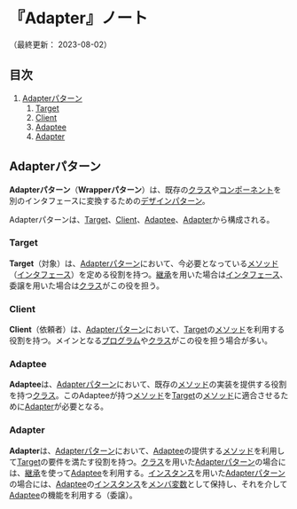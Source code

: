 # 『Adapter』ノート

（最終更新： 2023-08-02）


## 目次

1. [Adapterパターン](#adapterパターン)
	1. [Target](#target)
	1. [Client](#client)
	1. [Adaptee](#adaptee)
	1. [Adapter](#adapter)


## Adapterパターン

**Adapterパターン**（**Wrapperパターン**）は、既存の[クラス](../../../../programming/_/chapters/object_oriented.md#クラス)や[コンポーネント](../../../../computer/software/_/chapters/package.md#コンポーネント)を別のインタフェースに変換するための[デザインパターン](./design_pattern.md#デザインパターン)。

Adapterパターンは、[Target](#target)、[Client](#client)、[Adaptee](#adaptee)、[Adapter](#adapter)から構成される。

### Target

**Target**（対象）は、[Adapterパターン](#adapterパターン)において、今必要となっている[メソッド](../../../../programming/_/chapters/object_oriented.md#メソッド)（[インタフェース](../../../../programming/_/chapters/object_oriented.md#インタフェース)）を定める役割を持つ。[継承](../../../../programming/_/chapters/object_oriented.md#継承)を用いた場合は[インタフェース](../../../../programming/_/chapters/object_oriented.md#インタフェース)、委譲を用いた場合は[クラス](../../../../programming/_/chapters/object_oriented.md#クラス)がこの役を担う。

### Client

**Client**（依頼者）は、[Adapterパターン](#adapterパターン)において、[Target](#target)の[メソッド](../../../../programming/_/chapters/object_oriented.md#メソッド)を利用する役割を持つ。メインとなる[プログラム](../../../../programming/_/chapters/programming.md#プログラム)や[クラス](../../../../programming/_/chapters/object_oriented.md#クラス)がこの役を担う場合が多い。

### Adaptee

**Adaptee**は、[Adapterパターン](#adapterパターン)において、既存の[メソッド](../../../../programming/_/chapters/object_oriented.md#メソッド)の実装を提供する役割を持つ[クラス](../../../../programming/_/chapters/object_oriented.md#クラス)。このAdapteeが持つ[メソッド](../../../../programming/_/chapters/object_oriented.md#メソッド)を[Target](#target)の[メソッド](../../../../programming/_/chapters/object_oriented.md#メソッド)に適合させるために[Adapter](#adapter)が必要となる。

### Adapter

**Adapter**は、[Adapterパターン](#adapterパターン)において、[Adaptee](#adaptee)の提供する[メソッド](../../../../programming/_/chapters/object_oriented.md#メソッド)を利用して[Target](#target)の要件を満たす役割を持つ。[クラス](../../../../programming/_/chapters/object_oriented.md#クラス)を用いた[Adapterパターン](#adapterパターン)の場合には、[継承](../../../../programming/_/chapters/object_oriented.md#継承)を使って[Adaptee](#adaptee)を利用する。[インスタンス](../../../../programming/_/chapters/object_oriented.md#インスタンス)を用いた[Adapterパターン](#adapterパターン)の場合には、[Adaptee](#adaptee)の[インスタンス](../../../../programming/_/chapters/object_oriented.md#インスタンス)を[メンバ変数](../../../../programming/_/chapters/object_oriented.md#プロパティ)として保持し、それを介して[Adaptee](#adaptee)の機能を利用する（委譲）。
